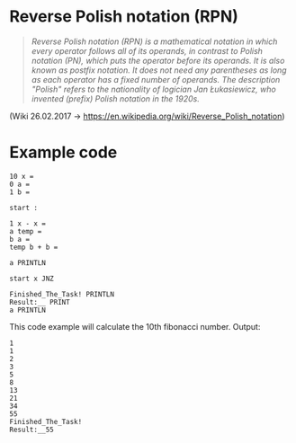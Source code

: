 # Reverse Polish notation (RPN)

>_Reverse Polish notation (RPN) is a mathematical notation in which every operator follows all of its operands, in contrast to Polish notation (PN), which puts the operator before its operands. It is also known as postfix notation. It does not need any parentheses as long as each operator has a fixed number of operands. The description "Polish" refers to the nationality of logician Jan Łukasiewicz, who invented (prefix) Polish notation in the 1920s._

(Wiki 26.02.2017 -> https://en.wikipedia.org/wiki/Reverse_Polish_notation)

# Example code
```
10 x =
0 a =
1 b =

start :

1 x - x =
a temp =
b a =
temp b + b =

a PRINTLN

start x JNZ

Finished_The_Task! PRINTLN
Result:__ PRINT
a PRINTLN
```

This code example will calculate the 10th fibonacci number. Output:

```
1
1
2
3
5
8
13
21
34
55
Finished_The_Task!
Result:__55
```
